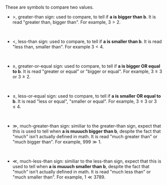 These are symbols to compare two values.

- $>$, greater-than sign: used to compare, to tell if **a is bigger than b**. It is read "greater than, bigger than". For example, $3 > 2$.
<br>
  
- $<$, less-than sign: used to compare, to tell if **a is smaller than b**. It is read "less than, smaller than". For example $3 < 4$.
<br>
  
- $\ge$, greater-or-equal sign: used to compare, to tell if **a is bigger OR equal to b**. It is read "greater or equal" or "bigger or equal". For example, $3 \ge 3$ or $3 \ge 2$.
<br>
  
- $\le$, less-or-equal sign: used to compare, to tell if **a is smaller OR equal to b**. It is read "less or equal", "smaller or equal". For example, $3 \le 3$ or $3 \le 4$.
<br>
  
- $\gg$, much-greater-than sign: similiar to the greater-than sign, expect that this is used to tell when **a is muuuch bigger than b**, despite the fact that "much" isn't actually defined in math. It is read "much greater than" or "much bigger than". For example, $999 \gg 1$.
<br>
  
- $\ll$, much-less-than sign: similiar to the less-than sign, expect that this is used to tell when **a is muuuch smaller than b**, despite the fact that "much" isn't actually defined in math. It is read "much less than" or "much smaller than". For example, $1 \ll 3789$.
